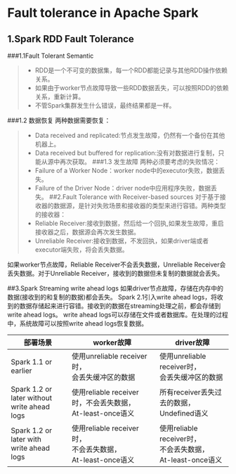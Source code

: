 # Fault tolerance in Apache Spark
## 1.Spark RDD Fault Tolerance
###1.1Fault Tolerant Semantic
>* RDD是一个不可变的数据集，每一个RDD都能记录与其他RDD操作依赖关系。
>* 如果由于worker节点故障导致一些RDD数据丢失，可以按照RDD的依赖关系，重新计算。
>* 不管Spark集群发生什么错误，最终结果都是一样。

###1.2 数据恢复
两种数据需要恢复：
> * Data received and replicated:节点发生故障，仍然有一个备份在其他机器上。
> * Data received but buffered for replication:没有对数据进行复制，只能从源中再次获取。
###1.3 发生故障
两种必须要考虑的失败情况：
> * Failure of a Worker Node：worker node中的executor失败，数据丢失。
> * Failure of the Driver Node：driver node中应用程序失败，数据丢失。
##2.Fault Tolerance with Receiver-based sources
对于基于接收器的数据源，是针对失败场景和接收器的类型来进行容错。两种类型的接收器：
>* Reliable Receiver:接收到数据，然后给一个回执,如果发生故障，重启接收器之后，数据源会再次发生数据。
>* Unreliable Receiver:接收到数据，不发回执，如果driver端或者executor端失败，将会丢失数据。
    
如果worker节点故障，Reliable Receiver不会丢失数据，Unreliable Receiver会丢失数据。对于Unreliable Receiver，接收到的数据但未复制的数据就会丢失。

##3.Spark Streaming write ahead logs
如果driver节点故障，存储在内存中的数据(接收到的和复制的数据)都会丢失。
Spark 2.1引入write ahead logs，将收到的数据存储起来进行容错。接收到的数据在streaming处理之前，都会存储到write ahead logs。
write ahead logs可以存储在文件或者数据库。在处理的过程中，系统故障可以按照write ahead logs恢复数据。

|部署场景|worker故障|driver故障|
|----|-----|---|
|Spark 1.1 or earlier|使用unreliable receiver时，<br>会丢失缓冲区的数据|使用unreliable receiver时，<br>会丢失缓冲区的数据|
|Spark 1.2 or later without <br>write ahead logs|使用reliable receiver时，不会丢失数据，<br>At-least-once语义|所有receiver丢失过去的数据，<br>Undefined语义|
|Spark 1.2 or later with <br>write ahead logs|使用reliable receiver时，<br>不会丢失数据，<br>At-least-once语义|使用reliable receiver时，<br>不会丢失数据，<br>At-least-once语义|